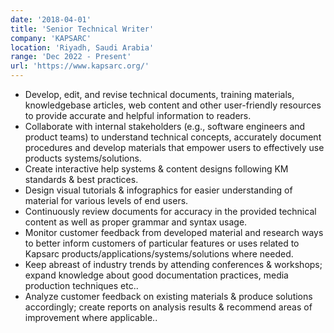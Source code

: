 ```yaml
---
date: '2018-04-01'
title: 'Senior Technical Writer'
company: 'KAPSARC'
location: 'Riyadh, Saudi Arabia'
range: 'Dec 2022 - Present'
url: 'https://www.kapsarc.org/'
---
```


- Develop, edit, and revise technical documents, training materials, knowledgebase articles, web content and other user-friendly resources to provide accurate and helpful information to readers.
- Collaborate with internal stakeholders (e.g., software engineers and product teams) to understand technical concepts, accurately document procedures and develop materials that empower users to effectively use products systems/solutions.
- Create interactive help systems & content designs following KM standards & best practices.
- Design visual tutorials & infographics for easier understanding of material for various levels of end users.
- Continuously review documents for accuracy in the provided technical content as well as proper grammar and syntax usage.
- Monitor customer feedback from developed material and research ways to better inform customers of particular features or uses related to Kapsarc products/applications/systems/solutions where needed.
- Keep abreast of industry trends by attending conferences & workshops; expand knowledge about good documentation practices, media production techniques etc..
- Analyze customer feedback on existing materials & produce solutions accordingly; create reports on analysis results & recommend areas of improvement where applicable..
